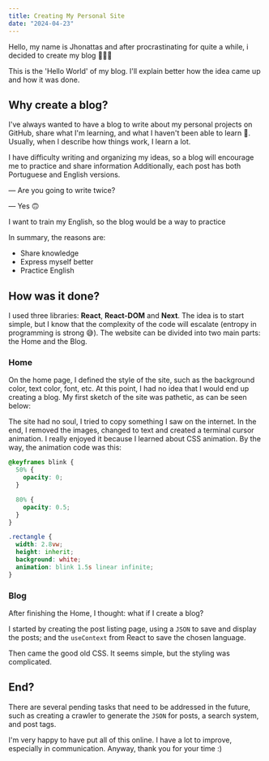 ```yaml
---
title: Creating My Personal Site
date: "2024-04-23"
---
```


Hello, my name is Jhonattas and after procrastinating for quite a while, i decided to create my blog 🎉🎉🎉

This is the 'Hello World' of my blog. I'll explain better how the idea came up and how it was done.

## Why create a blog?

I've always wanted to have a blog to write about my personal projects on GitHub, share what I'm learning, and what I haven't been able to learn 🫠. Usually, when I describe how things work, I learn a lot.

I have difficulty writing and organizing my ideas, so a blog will encourage me to practice and share information Additionally, each post has both Portuguese and English versions.

— Are you going to write twice?

— Yes 🙃

I want to train my English, so the blog would be a way to practice

In summary, the reasons are:

- Share knowledge
- Express myself better
- Practice English

## How was it done?

I used three libraries: **React**, **React-DOM** and **Next**. The idea is to start simple, but I know that the complexity of the code will escalate (entropy in programming is strong 😅). The website can be divided into two main parts: the Home and the Blog.

### Home

On the home page, I defined the style of the site, such as the background color, text color, font, etc. At this point, I had no idea that I would end up creating a blog. My first sketch of the site was pathetic, as can be seen below:

<!-- ![firstBlogScketch](/firstBlogScketch.jpg) -->

The site had no soul, I tried to copy something I saw on the internet. In the end, I removed the images, changed to text and created a terminal cursor animation. I really enjoyed it because I learned about CSS animation. By the way, the animation code was this:

```css
@keyframes blink {
  50% {
    opacity: 0;
  }

  80% {
    opacity: 0.5;
  }
}

.rectangle {
  width: 2.8vw;
  height: inherit;
  background: white;
  animation: blink 1.5s linear infinite;
}
```

### Blog

After finishing the Home, I thought: what if I create a blog?

I started by creating the post listing page, using a `JSON` to save and display the posts; and the `useContext` from React to save the chosen language.

Then came the good old CSS. It seems simple, but the styling was complicated.

## End?

There are several pending tasks that need to be addressed in the future, such as creating a crawler to generate the `JSON` for posts, a search system, and post tags.

I'm very happy to have put all of this online. I have a lot to improve, especially in communication. Anyway, thank you for your time :)
